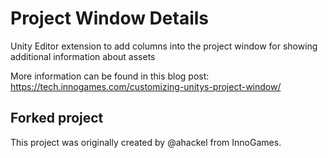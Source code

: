 # Project Window Details
Unity Editor extension to add columns into the project window for showing additional information about assets

More information can be found in this blog post:
https://tech.innogames.com/customizing-unitys-project-window/

## Forked project
This project was originally created by @ahackel from InnoGames.
